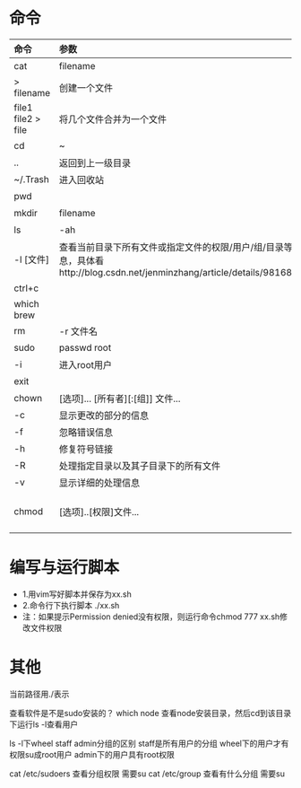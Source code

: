 
# 命令

命令|参数|作用
:-|:-|:-
cat|filename|一次显示整个文件
|> filename|创建一个文件
|file1 file2 > file|将几个文件合并为一个文件
cd|~|返回到用户根目录
|..|返回到上一级目录
|~/.Trash|进入回收站
pwd||显示当前路径
mkdir|filename|创建文件夹
ls|-ah|显示全部隐藏文件
|-l [文件]|查看当前目录下所有文件或指定文件的权限/用户/组/目录等信息，具体看http://blog.csdn.net/jenminzhang/article/details/9816853
ctrl+c||跳过当前输入的命令 重新输入 会终止当前进程
which brew||查看某个包的安装路径
rm |-r 文件名| 删除文件
sudo|passwd root |设置root密码
|-i |进入root用户
exit||退出当前用户
chown|[选项]... [所有者][:[组]] 文件...|修改文件的所有者和组 例如chown hany:staff test.txt
|-c |显示更改的部分的信息
|-f |忽略错误信息
|-h |修复符号链接
|-R |处理指定目录以及其子目录下的所有文件
|-v |显示详细的处理信息
chmod|[选项]..[权限]文件...|修改文件权限 例如chmod 777 test.txt 选项同chown，具体看http://www.cnblogs.com/zdz8207/p/3793246.html

# 编写与运行脚本
- 1.用vim写好脚本并保存为xx.sh
- 2.命令行下执行脚本 ./xx.sh
- 注：如果提示Permission denied没有权限，则运行命令chmod 777 xx.sh修改文件权限


# 其他
当前路径用./表示

查看软件是不是sudo安装的？
which node 查看node安装目录，然后cd到该目录下运行ls -l查看用户

ls -l下wheel staff admin分组的区别
staff是所有用户的分组
wheel下的用户才有权限su成root用户
admin下的用户具有root权限

cat /etc/sudoers 查看分组权限 需要su
cat /etc/group 查看有什么分组 需要su
